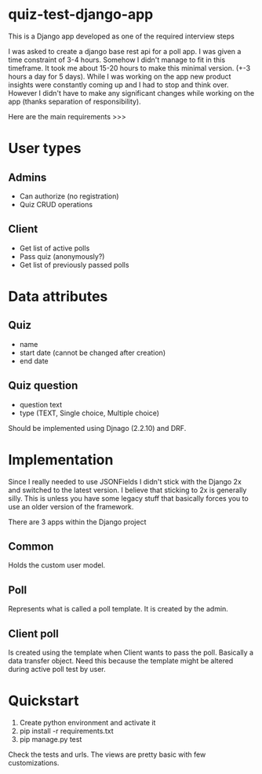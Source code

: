 # quiz-test-django-app
This is a Django app developed as one of the required interview steps

I was asked to create a django base rest api for a poll app.
I was given a time constraint of 3-4 hours.
Somehow I didn't manage to fit in this timeframe.
It took me about 15-20 hours to make this minimal version. (+-3 hours a day for 5 days).
While I was working on the app new product insights were constantly coming up and I had to stop and think over.
However I didn't have to make any significant changes while working on the app (thanks separation of responsibility).

Here are the main requirements >>>

# User types

## Admins
- Can authorize (no registration)
- Quiz CRUD operations

## Client
- Get list of active polls
- Pass quiz (anonymously?)
- Get list of previously passed polls

# Data attributes

## Quiz
- name
- start date (cannot be changed after creation)
- end date

## Quiz question
- question text
- type (TEXT, Single choice, Multiple choice)

Should be implemented using Djnago (2.2.10) and DRF.

# Implementation

Since I really needed to use JSONFields I didn't stick with the Django 2x and switched to the latest version. I believe that sticking to 2x is generally silly.
This is unless you have some legacy stuff that basically forces you to use an older version of the framework.

There are 3 apps within the Django project

## Common
Holds the custom user model.

## Poll
Represents what is called a poll template. It is created by the admin.

## Client poll
Is created using the template when Client wants to pass the poll. 
Basically a data transfer object. 
Need this because the template might be altered during active poll test by user.

# Quickstart

1) Create python environment and activate it
2) pip install -r requirements.txt
3) pip manage.py test

Check the tests and urls.
The views are pretty basic with few customizations.

